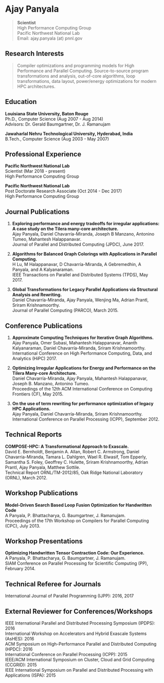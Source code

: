 Ajay Panyala
============

> **Scientist**  
> High Performance Computing Group  
> Pacific Northwest National Lab  
> Email: ajay.panyala (at) pnnl.gov  


 Research Interests
-------------------------------
> Compiler optimizations and programming models for High Performance and Parallel Computing. Source-to-source program transformations and analysis, out-of-core algorithms, loop transformations, data layout, power/energy optimizations for modern HPC architectures.

 Education
-------------------------------
**Louisiana State University, Baton Rouge**      
Ph.D., Computer Science (Aug 2007 - Aug 2014)       
Advisors: Dr. Gerald Baumgartner, Dr. J. Ramanujam  

**Jawaharlal Nehru Technological University, Hyderabad, India**   
B.Tech., Computer Science (Aug 2003 - May 2007)


Professional Experience
-------------------------------
**Pacific Northwest National Lab**   
Scientist (Mar 2018 - present)          
High Performance Computing Group


**Pacific Northwest National Lab**   
Post Doctorate Research Associate (Oct 2014 - Dec 2017)          
High Performance Computing Group


Journal Publications
-----------------------

1. **Exploring performance and energy tradeoffs for irregular applications: A case study on the Tilera many-core architecture.**      
Ajay Panyala, Daniel Chavarría-Miranda, Joseph B Manzano, Antonino Tumeo, Mahantesh Halappanavar.      
Journal of Parallel and Distributed Computing (JPDC), June 2017.     

1. **Algorithms for Balanced Graph Colorings with Applications in Parallel Computing.**      
H Lu, M Halappanavar, D Chavarría-Miranda, A Gebremedhin, A Panyala, and A Kalyanaraman.      
IEEE Transactions on Parallel and Distributed Systems (TPDS), May 2017.

1. **Global Transformations for Legacy Parallel Applications via Structural Analysis and Rewriting.**       
Daniel Chavarría-Miranda, Ajay Panyala, Wenjing Ma, Adrian Prantl, Sriram Krishnamoorthy.     
Journal of Parallel Computing (PARCO), March 2015.

Conference Publications
-----------------------

1. **Approximate Computing Techniques for Iterative Graph Algorithms.**     
Ajay Panyala, Omer Subasi, Mahantesh Halappanavar, Ananth Kalyanaraman, Daniel Chavarrı́a-Miranda, Sriram Krishnamoorthy.     
International Conference on High Performance Computing, Data, and Analytics (HiPC) 2017.

1. **Optimizing Irregular Applications for Energy and Performance on the Tilera Many-core Architecture.**       
Daniel Chavarría-Miranda, Ajay Panyala, Mahantesh Halappanavar, Joseph B. Manzano, Antonino Tumeo.     
Proceedings of the 12th ACM International Conference on Computing Frontiers (CF), May 2015.     

1. **On the use of term rewriting for performance optimization of legacy HPC Applications.**       
Ajay Panyala, Daniel Chavarría-Miranda, Sriram Krishnamoorthy.      
International Conference on Parallel Processing (ICPP), September 2012.

Technical Reports
-------------------------------
 **COMPOSE-HPC: A Transformational Approach to Exascale.**          
David E. Bernholdt, Benjamin A. Allan, Robert C. Armstrong, Daniel Chavarria-Miranda,
Tamara L. Dahlgren, Wael R. Elwasif, Tom Epperly, Samantha S. Foley, Geoffrey C.
Hulette, Sriram Krishnamoorthy, Adrian Prantl, Ajay Panyala, Matthew Sottile.        
Technical Report ORNL/TM-2012/85, Oak Ridge National Laboratory (ORNL), March 2012.
     
Workshop Publications
-------------------------------
 **Model-Driven Search Based Loop Fusion Optimization for Handwritten Code**    
A Panyala, P. Bhattacharya, G. Baumgartner, J. Ramanujam.    
Proceedings of the 17th Workshop on Compilers for Parallel Computing (CPC), July 2013.

Workshop Presentations
-------------------------------
 **Optimizing Handwritten Tensor Contraction Code: Our Experience.**     
A Panyala, P. Bhattacharya, G. Baumgartner, J. Ramanujam.       
SIAM Conference on Parallel Processing for Scientific Computing (PP), February 2014.


Technical Referee for Journals
-------------------------------
International Journal of Parallel Programming (IJPP): 2016, 2017

External Reviewer for Conferences/Workshops
--------------------------------------------
IEEE International Parallel and Distributed Processing Symposium (IPDPS): 2016  
International Workshop on Accelerators and Hybrid Exascale Systems (AsHES): 2016  
ACM Symposium on High-Performance Parallel and Distributed Computing (HPDC): 2016  
International Conference on Parallel Processing (ICPP): 2015  
IEEE/ACM International Symposium on Cluster, Cloud and Grid Computing (CCGRID): 2015  
IEEE International Symposium on Parallel and Distributed Processing with Applications (ISPA): 2015  


